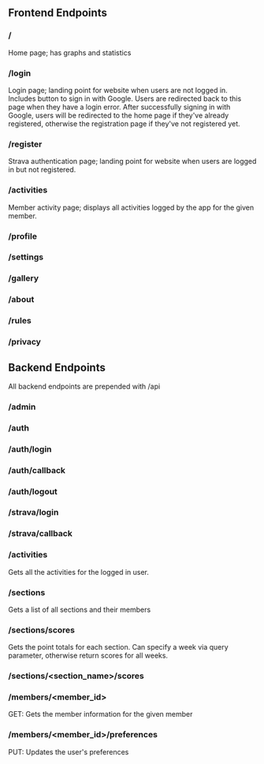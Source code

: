 ## Frontend Endpoints

### /
Home page; has graphs and statistics

### /login
Login page; landing point for website when users are not logged in. Includes button to sign in with Google. Users are redirected back to this page when they have a login error. After successfully signing in with Google, users will be redirected to the home page if they've already registered, otherwise the registration page if they've not registered yet.

### /register
Strava authentication page; landing point for website when users are logged in but not registered.

### /activities
Member activity page; displays all activities logged by the app for the given member.

### /profile

### /settings

### /gallery

### /about

### /rules

### /privacy


## Backend Endpoints
All backend endpoints are prepended with /api

### /admin


### /auth

### /auth/login

### /auth/callback

### /auth/logout


### /strava/login

### /strava/callback


### /activities
Gets all the activities for the logged in user.


### /sections
Gets a list of all sections and their members

### /sections/scores
Gets the point totals for each section. Can specify a week via query parameter, otherwise return scores for all weeks.

### /sections/<section_name>/scores

### /members/<member_id>
GET: Gets the member information for the given member

### /members/<member_id>/preferences
PUT: Updates the user's preferences
